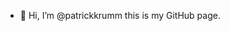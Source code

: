 - 👋 Hi, I’m @patrickkrumm this is my GitHub page. 

<!---
patrickkrumm/patrickkrumm is a ✨ special ✨ repository because its `README.md` (this file) appears on your GitHub profile.
You can click the Preview link to take a look at your changes.
--->
